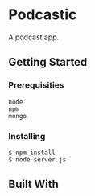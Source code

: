 # Podcastic

A podcast app.

## Getting Started

### Prerequisities

```
node
npm
mongo
```

### Installing

```
$ npm install
$ node server.js
```
## Built With
